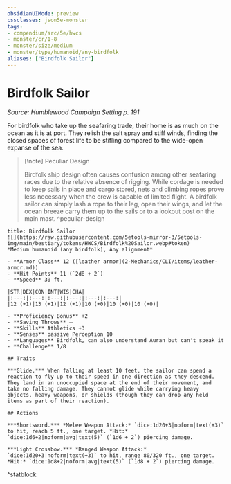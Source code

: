```yaml
---
obsidianUIMode: preview
cssclasses: json5e-monster
tags:
- compendium/src/5e/hwcs
- monster/cr/1-8
- monster/size/medium
- monster/type/humanoid/any-birdfolk
aliases: ["Birdfolk Sailor"]
---
```

# Birdfolk Sailor
*Source: Humblewood Campaign Setting p. 191*  

For birdfolk who take up the seafaring trade, their home is as much on the ocean as it is at port. They relish the salt spray and stiff winds, finding the closed spaces of forest life to be stifling compared to the wide-open expanse of the sea.

> [!note] Peculiar Design
> 
> Birdfolk ship design often causes confusion among other seafaring races due to the relative absence of rigging. While cordage is needed to keep sails in place and cargo stored, nets and climbing ropes prove less necessary when the crew is capable of limited flight. A birdfolk sailor can simply lash a rope to their leg, open their wings, and let the ocean breeze carry them up to the sails or to a lookout post on the main mast.
^peculiar-design

```ad-statblock
title: Birdfolk Sailor
![](https://raw.githubusercontent.com/5etools-mirror-3/5etools-img/main/bestiary/tokens/HWCS/Birdfolk%20Sailor.webp#token)
*Medium humanoid (any birdfolk), Any alignment*

- **Armor Class** 12 ([leather armor](2-Mechanics/CLI/items/leather-armor.md))
- **Hit Points** 11 (`2d8 + 2`)
- **Speed** 30 ft.

|STR|DEX|CON|INT|WIS|CHA|
|:---:|:---:|:---:|:---:|:---:|:---:|
|12 (+1)|13 (+1)|12 (+1)|10 (+0)|10 (+0)|10 (+0)|

- **Proficiency Bonus** +2
- **Saving Throws** ⏤
- **Skills** Athletics +3
- **Senses** passive Perception 10
- **Languages** Birdfolk, can also understand Auran but can't speak it
- **Challenge** 1/8

## Traits

***Glide.*** When falling at least 10 feet, the sailor can spend a reaction to fly up to their speed in one direction as they descend. They land in an unoccupied space at the end of their movement, and take no falling damage. They cannot glide while carrying heavy objects, heavy weapons, or shields (though they can drop any held items as part of their reaction).

## Actions

***Shortsword.*** *Melee Weapon Attack:* `dice:1d20+3|noform|text(+3)` to hit, reach 5 ft., one target. *Hit:* `dice:1d6+2|noform|avg|text(5)` (`1d6 + 2`) piercing damage.

***Light Crossbow.*** *Ranged Weapon Attack:* `dice:1d20+3|noform|text(+3)` to hit, range 80/320 ft., one target. *Hit:* `dice:1d8+2|noform|avg|text(5)` (`1d8 + 2`) piercing damage.
```
^statblock